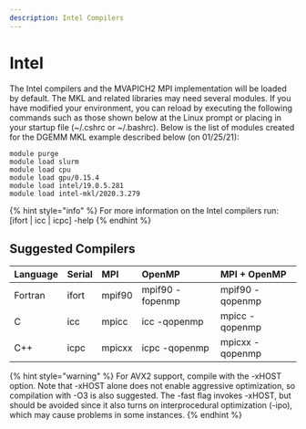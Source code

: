 ```yaml
---
description: Intel Compilers
---
```


# Intel

The Intel compilers and the MVAPICH2 MPI implementation will be loaded by default. The MKL and related libraries may need several modules. If you have modified your environment, you can reload by executing the following commands such as those shown below at the Linux prompt or placing in your startup file \(~/.cshrc or ~/.bashrc\). Below is the list of modules created for the DGEMM MKL example described below \(on 01/25/21\):

```text
module purge
module load slurm
module load cpu
module load gpu/0.15.4  
module load intel/19.0.5.281
module load intel-mkl/2020.3.279
```

{% hint style="info" %}
For more information on the Intel compilers run: \[ifort \| icc \| icpc\] -help
{% endhint %}

## Suggested Compilers

| Language | Serial | MPI | OpenMP | MPI + OpenMP |
| :--- | :--- | :--- | :--- | :--- |
| Fortran | ifort | mpif90 | mpif90 -fopenmp | mpif90 -qopenmp |
| C | icc | mpicc | icc -qopenmp | mpicc -qopenmp |
| C++ | icpc | mpicxx | icpc -qopenmp | mpicxx -qopenmp |

{% hint style="warning" %}
For AVX2 support, compile with the -xHOST option. Note that -xHOST alone does not enable aggressive optimization, so compilation with -O3 is also suggested. The -fast flag invokes -xHOST, but should be avoided since it also turns on interprocedural optimization \(-ipo\), which may cause problems in some instances.
{% endhint %}

